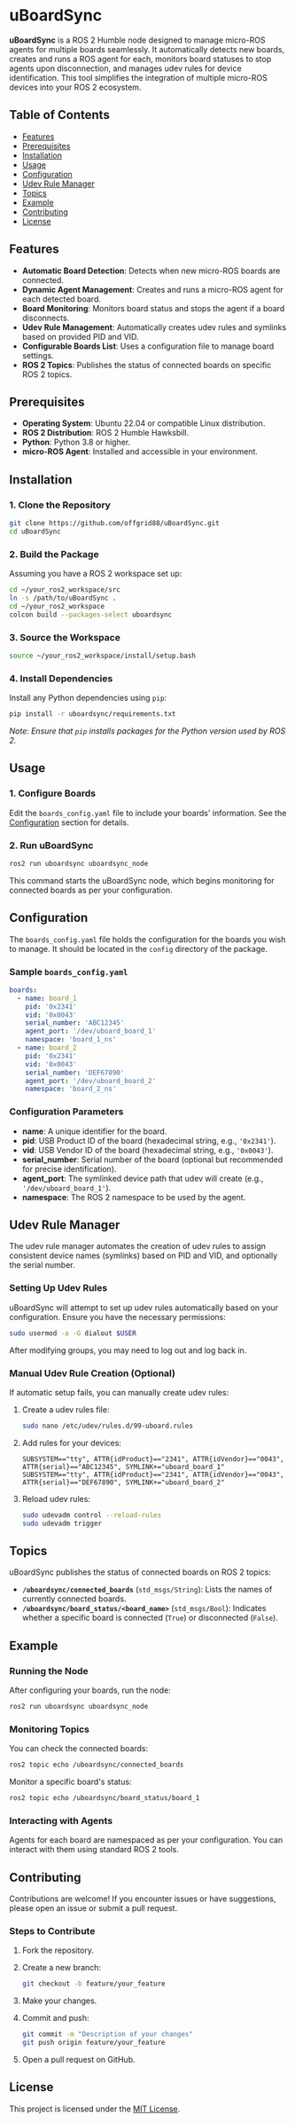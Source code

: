 # uBoardSync

**uBoardSync** is a ROS 2 Humble node designed to manage micro-ROS agents for multiple boards seamlessly. It automatically detects new boards, creates and runs a ROS agent for each, monitors board statuses to stop agents upon disconnection, and manages udev rules for device identification. This tool simplifies the integration of multiple micro-ROS devices into your ROS 2 ecosystem.

## Table of Contents

- [Features](#features)
- [Prerequisites](#prerequisites)
- [Installation](#installation)
- [Usage](#usage)
- [Configuration](#configuration)
- [Udev Rule Manager](#udev-rule-manager)
- [Topics](#topics)
- [Example](#example)
- [Contributing](#contributing)
- [License](#license)

## Features

- **Automatic Board Detection**: Detects when new micro-ROS boards are connected.
- **Dynamic Agent Management**: Creates and runs a micro-ROS agent for each detected board.
- **Board Monitoring**: Monitors board status and stops the agent if a board disconnects.
- **Udev Rule Management**: Automatically creates udev rules and symlinks based on provided PID and VID.
- **Configurable Boards List**: Uses a configuration file to manage board settings.
- **ROS 2 Topics**: Publishes the status of connected boards on specific ROS 2 topics.

## Prerequisites

- **Operating System**: Ubuntu 22.04 or compatible Linux distribution.
- **ROS 2 Distribution**: ROS 2 Humble Hawksbill.
- **Python**: Python 3.8 or higher.
- **micro-ROS Agent**: Installed and accessible in your environment.

## Installation

### 1. Clone the Repository

```bash
git clone https://github.com/offgrid88/uBoardSync.git
cd uBoardSync
```

### 2. Build the Package

Assuming you have a ROS 2 workspace set up:

```bash
cd ~/your_ros2_workspace/src
ln -s /path/to/uBoardSync .
cd ~/your_ros2_workspace
colcon build --packages-select uboardsync
```

### 3. Source the Workspace

```bash
source ~/your_ros2_workspace/install/setup.bash
```

### 4. Install Dependencies

Install any Python dependencies using `pip`:

```bash
pip install -r uboardsync/requirements.txt
```

*Note: Ensure that `pip` installs packages for the Python version used by ROS 2.*

## Usage

### 1. Configure Boards

Edit the `boards_config.yaml` file to include your boards' information. See the [Configuration](#configuration) section for details.

### 2. Run uBoardSync

```bash
ros2 run uboardsync uboardsync_node
```

This command starts the uBoardSync node, which begins monitoring for connected boards as per your configuration.

## Configuration

The `boards_config.yaml` file holds the configuration for the boards you wish to manage. It should be located in the `config` directory of the package.

### Sample `boards_config.yaml`

```yaml
boards:
  - name: board_1
    pid: '0x2341'
    vid: '0x0043'
    serial_number: 'ABC12345'
    agent_port: '/dev/uboard_board_1'
    namespace: 'board_1_ns'
  - name: board_2
    pid: '0x2341'
    vid: '0x0043'
    serial_number: 'DEF67890'
    agent_port: '/dev/uboard_board_2'
    namespace: 'board_2_ns'
```

### Configuration Parameters

- **name**: A unique identifier for the board.
- **pid**: USB Product ID of the board (hexadecimal string, e.g., `'0x2341'`).
- **vid**: USB Vendor ID of the board (hexadecimal string, e.g., `'0x0043'`).
- **serial_number**: Serial number of the board (optional but recommended for precise identification).
- **agent_port**: The symlinked device path that udev will create (e.g., `'/dev/uboard_board_1'`).
- **namespace**: The ROS 2 namespace to be used by the agent.

## Udev Rule Manager

The udev rule manager automates the creation of udev rules to assign consistent device names (symlinks) based on PID and VID, and optionally the serial number.

### Setting Up Udev Rules

uBoardSync will attempt to set up udev rules automatically based on your configuration. Ensure you have the necessary permissions:

```bash
sudo usermod -a -G dialout $USER
```

After modifying groups, you may need to log out and log back in.

### Manual Udev Rule Creation (Optional)

If automatic setup fails, you can manually create udev rules:

1. Create a udev rules file:

   ```bash
   sudo nano /etc/udev/rules.d/99-uboard.rules
   ```

2. Add rules for your devices:

   ```udev
   SUBSYSTEM=="tty", ATTR{idProduct}=="2341", ATTR{idVendor}=="0043", ATTR{serial}=="ABC12345", SYMLINK+="uboard_board_1"
   SUBSYSTEM=="tty", ATTR{idProduct}=="2341", ATTR{idVendor}=="0043", ATTR{serial}=="DEF67890", SYMLINK+="uboard_board_2"
   ```

3. Reload udev rules:

   ```bash
   sudo udevadm control --reload-rules
   sudo udevadm trigger
   ```

## Topics

uBoardSync publishes the status of connected boards on ROS 2 topics:

- **`/uboardsync/connected_boards`** (`std_msgs/String`): Lists the names of currently connected boards.
- **`/uboardsync/board_status/<board_name>`** (`std_msgs/Bool`): Indicates whether a specific board is connected (`True`) or disconnected (`False`).

## Example

### Running the Node

After configuring your boards, run the node:

```bash
ros2 run uboardsync uboardsync_node
```

### Monitoring Topics

You can check the connected boards:

```bash
ros2 topic echo /uboardsync/connected_boards
```

Monitor a specific board's status:

```bash
ros2 topic echo /uboardsync/board_status/board_1
```

### Interacting with Agents

Agents for each board are namespaced as per your configuration. You can interact with them using standard ROS 2 tools.

## Contributing

Contributions are welcome! If you encounter issues or have suggestions, please open an issue or submit a pull request.

### Steps to Contribute

1. Fork the repository.
2. Create a new branch:

   ```bash
   git checkout -b feature/your_feature
   ```

3. Make your changes.
4. Commit and push:

   ```bash
   git commit -m "Description of your changes"
   git push origin feature/your_feature
   ```

5. Open a pull request on GitHub.

## License

This project is licensed under the [MIT License](LICENSE).
